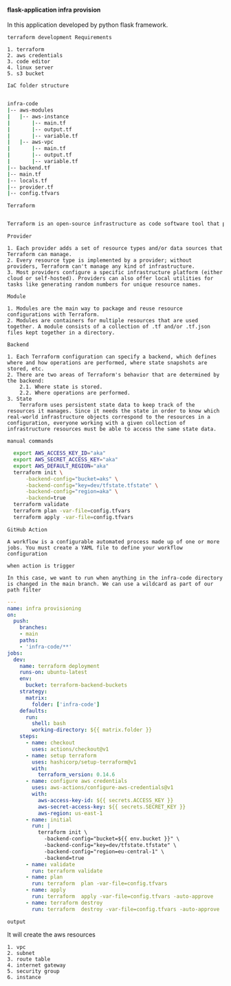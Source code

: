 #### flask-application infra provision

In this application developed by python flask framework.

`terraform development Requirements`

    1. terraform 
    2. aws credentials 
    3. code editor
    4. linux server
    5. s3 bucket 

`IaC folder structure`

```bash

infra-code
|-- aws-modules
|   |-- aws-instance
|       |-- main.tf
|       |-- output.tf
|       |-- variable.tf
|   |-- aws-vpc
|       |-- main.tf
|       |-- output.tf
|       |-- variable.tf
|-- backend.tf
|-- main.tf
|-- locals.tf
|-- provider.tf
|-- config.tfvars

```

`Terraform`

```bash

Terraform is an open-source infrastructure as code software tool that provides a consistent CLI workflow to manage hundreds of cloud services.

```

`Provider`

    1. Each provider adds a set of resource types and/or data sources that Terraform can manage.
    2. Every resource type is implemented by a provider; without providers, Terraform can't manage any kind of infrastructure.
    3. Most providers configure a specific infrastructure platform (either cloud or self-hosted). Providers can also offer local utilities for tasks like generating random numbers for unique resource names.



`Module`

    1. Modules are the main way to package and reuse resource configurations with Terraform.
    2. Modules are containers for multiple resources that are used together. A module consists of a collection of .tf and/or .tf.json files kept together in a directory.

`Backend`

    1. Each Terraform configuration can specify a backend, which defines where and how operations are performed, where state snapshots are stored, etc.
    2. There are two areas of Terraform's behavior that are determined by the backend:
        2.1. Where state is stored.
        2.2. Where operations are performed.
    3. State
        Terraform uses persistent state data to keep track of the resources it manages. Since it needs the state in order to know which real-world infrastructure objects correspond to the resources in a configuration, everyone working with a given collection of infrastructure resources must be able to access the same state data.

`manual commands`

```bash
  export AWS_ACCESS_KEY_ID="aka"
  export AWS_SECRET_ACCESS_KEY="aka"
  export AWS_DEFAULT_REGION="aka"
  terraform init \
      -backend-config="bucket=aks" \
      -backend-config="key=dev/tfstate.tfstate" \
      -backend-config="region=aka" \
      -backend=true
  terraform validate
  terraform plan -var-file=config.tfvars
  terraform apply -var-file=config.tfvars
```

`GitHub Action`

    A workflow is a configurable automated process made up of one or more jobs. You must create a YAML file to define your workflow configuration

`when action is trigger`

    In this case, we want to run when anything in the infra-code directory is changed in the main branch. We can use a wildcard as part of our path filter


```yaml
---
name: infra provisioning
on:
  push:
    branches:
    - main
    paths:
    - 'infra-code/**'
jobs:
  dev:
    name: terraform deployment
    runs-on: ubuntu-latest
    env:
      bucket: terraform-backend-buckets
    strategy:
      matrix:
        folder: ['infra-code']
    defaults:
      run:
        shell: bash
        working-directory: ${{ matrix.folder }}
    steps:
      - name: checkout
        uses: actions/checkout@v1
      - name: setup terraform
        uses: hashicorp/setup-terraform@v1
        with:
          terraform_version: 0.14.6
      - name: configure aws credentials
        uses: aws-actions/configure-aws-credentials@v1
        with:
          aws-access-key-id: ${{ secrets.ACCESS_KEY }}
          aws-secret-access-key: ${{ secrets.SECRET_KEY }}
          aws-region: us-east-1
      - name: initial
        run: |
          terraform init \
            -backend-config="bucket=${{ env.bucket }}" \
            -backend-config="key=dev/tfstate.tfstate" \
            -backend-config="region=eu-central-1" \
            -backend=true
      - name: validate
        run: terraform validate
      - name: plan
        run: terraform  plan -var-file=config.tfvars
      - name: apply
        run: terraform  apply -var-file=config.tfvars -auto-approve
      - name: terraform destroy
        run: terraform  destroy -var-file=config.tfvars -auto-approve

```

`output`

It will create the aws resources
    
    1. vpc
    2. subnet
    3. route table
    4. internet gateway
    5. security group
    6. instance
